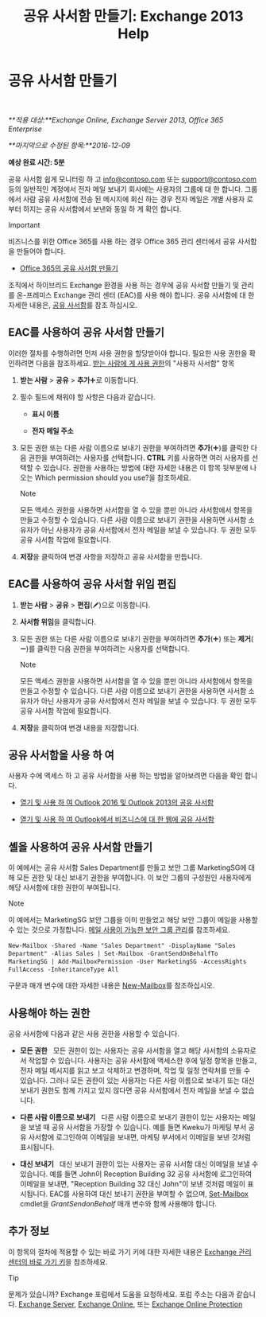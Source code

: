 ﻿---
title: '공유 사서함 만들기: Exchange 2013 Help'
TOCTitle: 공유 사서함 만들기
ms:assetid: d34bc827-1e83-4a7f-a219-8ba9c19fe24b
ms:mtpsurl: https://technet.microsoft.com/ko-kr/library/JJ150570(v=EXCHG.150)
ms:contentKeyID: 50484258
ms.date: 05/22/2018
mtps_version: v=EXCHG.150
ms.translationtype: MT
---

# 공유 사서함 만들기

 

_**적용 대상:**Exchange Online, Exchange Server 2013, Office 365 Enterprise_

_**마지막으로 수정된 항목:**2016-12-09_

**예상 완료 시간: 5분**

공유 사서함 쉽게 모니터링 하 고 info@contoso.com 또는 support@contoso.com 등의 일반적인 계정에서 전자 메일 보내기 회사에는 사용자의 그룹에 대 한 합니다. 그룹에서 사람 공유 사서함에 전송 된 메시지에 회신 하는 경우 전자 메일은 개별 사용자 로부터 하지는 공유 사서함에서 보낸와 동일 하 게 확인 합니다.


> [!IMPORTANT]
> 비즈니스를 위한 Office 365를 사용 하는 경우 Office 365 관리 센터에서 공유 사서함을 만들어야 합니다. 
> <UL>
> <LI>
> <P><A href="https://go.microsoft.com/fwlink/p/?linkid=834766">Office 365의 공유 사서함 만들기</A></P></LI></UL>



조직에서 하이브리드 Exchange 환경을 사용 하는 경우에 공유 사서함 만들기 및 관리를 온-프레미스 Exchange 관리 센터 (EAC)를 사용 해야 합니다. 공유 사서함에 대 한 자세한 내용은, [공유 사서함](shared-mailboxes-exchange-2013-help.md)를 참조 하십시오.

## EAC를 사용하여 공유 사서함 만들기

이러한 절차를 수행하려면 먼저 사용 권한을 할당받아야 합니다. 필요한 사용 권한을 확인하려면 다음을 참조하세요. [받는 사람에 게 사용 권한](recipients-permissions-exchange-2013-help.md)의 "사용자 사서함" 항목

1.  **받는 사람** \> **공유** \> **추가**![아이콘 추가](images/JJ218640.c1e75329-d6d7-4073-a27d-498590bbb558(EXCHG.150).gif "아이콘 추가")로 이동합니다.

2.  필수 필드에 채워야 할 사항은 다음과 같습니다.
    
      - **표시 이름**
    
      - **전자 메일 주소**

3.  모든 권한 또는 다른 사람 이름으로 보내기 권한을 부여하려면 **추가**(![아이콘 추가](images/JJ218640.c1e75329-d6d7-4073-a27d-498590bbb558(EXCHG.150).gif "아이콘 추가"))를 클릭한 다음 권한을 부여하려는 사용자를 선택합니다. **CTRL** 키를 사용하면 여러 사용자를 선택할 수 있습니다. 권한을 사용하는 방법에 대한 자세한 내용은 이 항목 뒷부분에 나오는 Which permission should you use?을 참조하세요.
    

    > [!NOTE]
    > 모든 액세스 권한을 사용하면 사서함을 열 수 있을 뿐만 아니라 사서함에서 항목을 만들고 수정할 수 있습니다. 다른 사람 이름으로 보내기 권한을 사용하면 사서함 소유자가 아닌 사용자가 공유 사서함에서 전자 메일을 보낼 수 있습니다. 두 권한 모두 공유 사서함 작업에 필요합니다.



4.  **저장**을 클릭하여 변경 사항을 저장하고 공유 사서함을 만듭니다.

## EAC를 사용하여 공유 사서함 위임 편집

1.  **받는 사람** \> **공유** \> **편집**(![편집 아이콘](images/JJ218640.6f53ccb2-1f13-4c02-bea0-30690e6ea71d(EXCHG.150).gif "편집 아이콘"))으로 이동합니다.

2.  **사서함 위임**을 클릭합니다.

3.  모든 권한 또는 다른 사람 이름으로 보내기 권한을 부여하려면 **추가**(![아이콘 추가](images/JJ218640.c1e75329-d6d7-4073-a27d-498590bbb558(EXCHG.150).gif "아이콘 추가")) 또는 **제거**(![아이콘 제거](images/Dd362328.479b6ced-8d64-4277-a725-f17fea202b28(EXCHG.150).gif "아이콘 제거"))를 클릭한 다음 권한을 부여하려는 사용자를 선택합니다.
    

    > [!NOTE]
    > 모든 액세스 권한을 사용하면 사서함을 열 수 있을 뿐만 아니라 사서함에서 항목을 만들고 수정할 수 있습니다. 다른 사람 이름으로 보내기 권한을 사용하면 사서함 소유자가 아닌 사용자가 공유 사서함에서 전자 메일을 보낼 수 있습니다. 두 권한 모두 공유 사서함 작업에 필요합니다.



4.  **저장**을 클릭하여 변경 내용을 저장합니다.

## 공유 사서함을 사용 하 여

사용자 수에 액세스 하 고 공유 사서함을 사용 하는 방법을 알아보려면 다음을 확인 합니다.

  - [열기 및 사용 하 여 Outlook 2016 및 Outlook 2013의 공유 사서함](https://go.microsoft.com/fwlink/p/?linkid=834764)

  - [열기 및 사용 하 여 Outlook에서 비즈니스에 대 한 웹에 공유 사서함](https://go.microsoft.com/fwlink/p/?linkid=834766)

## 셸을 사용하여 공유 사서함 만들기

이 예에서는 공유 사서함 Sales Department를 만들고 보안 그룹 MarketingSG에 대해 모든 권한 및 대신 보내기 권한을 부여합니다. 이 보안 그룹의 구성원인 사용자에게 해당 사서함에 대한 권한이 부여됩니다.


> [!NOTE]
> 이 예에서는 MarketingSG 보안 그룹을 이미 만들었고 해당 보안 그룹이 메일을 사용할 수 있는 것으로 가정합니다. <A href="manage-mail-enabled-security-groups-exchange-2013-help.md">메일 사용이 가능한 보안 그룹 관리</A>를 참조하세요.



    New-Mailbox -Shared -Name "Sales Department" -DisplayName "Sales Department" -Alias Sales | Set-Mailbox -GrantSendOnBehalfTo MarketingSG | Add-MailboxPermission -User MarketingSG -AccessRights FullAccess -InheritanceType All

구문과 매개 변수에 대한 자세한 내용은 [New-Mailbox](https://technet.microsoft.com/ko-kr/library/aa997663\(v=exchg.150\))를 참조하십시오.

## 사용해야 하는 권한

공유 사서함에 다음과 같은 사용 권한을 사용할 수 있습니다.

  - **모든 권한**   모든 권한이 있는 사용자는 공유 사서함을 열고 해당 사서함의 소유자로서 작업할 수 있습니다. 사용자는 공유 사서함에 액세스한 후에 일정 항목을 만들고, 전자 메일 메시지를 읽고 보고 삭제하고 변경하며, 작업 및 일정 연락처를 만들 수 있습니다. 그러나 모든 권한이 있는 사용자는 다른 사람 이름으로 보내기 또는 대신 보내기 권한도 함께 가지고 있지 않다면 공유 사서함에서 전자 메일을 보낼 수 없습니다.

  - **다른 사람 이름으로 보내기**   다른 사람 이름으로 보내기 권한이 있는 사용자는 메일을 보낼 때 공유 사서함을 가장할 수 있습니다. 예를 들면 Kweku가 마케팅 부서 공유 사서함에 로그인하여 이메일을 보내면, 마케팅 부서에서 이메일을 보낸 것처럼 표시됩니다.

  - **대신 보내기**   대신 보내기 권한이 있는 사용자는 공유 사서함 대신 이메일을 보낼 수 있습니다. 예를 들면 John이 Reception Building 32 공유 사서함에 로그인하여 이메일을 보내면, "Reception Building 32 대신 John"이 보낸 것처럼 메일이 표시됩니다. EAC를 사용하여 대신 보내기 권한을 부여할 수 없으며, [Set-Mailbox](https://technet.microsoft.com/ko-kr/library/bb123981\(v=exchg.150\)) cmdlet을 *GrantSendonBehalf* 매개 변수와 함께 사용해야 합니다.

## 추가 정보

이 항목의 절차에 적용할 수 있는 바로 가기 키에 대한 자세한 내용은 [Exchange 관리 센터의 바로 가기 키](keyboard-shortcuts-in-the-exchange-admin-center-exchange-online-protection-help.md)을 참조하세요.


> [!TIP]
> 문제가 있습니까? Exchange 포럼에서 도움을 요청하세요. 포럼 주소는 다음과 같습니다. <A href="https://go.microsoft.com/fwlink/p/?linkid=60612">Exchange Server</A>, <A href="https://go.microsoft.com/fwlink/p/?linkid=267542">Exchange Online</A>, 또는 <A href="https://go.microsoft.com/fwlink/p/?linkid=285351">Exchange Online Protection</A>


